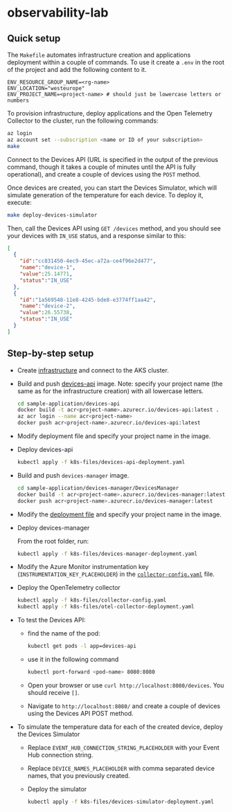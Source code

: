 # observability-lab

## Quick setup

The `Makefile` automates infrastructure creation and applications deployment within a couple of commands.
To use it create a `.env` in the root of the project and add the following content to it.

```text
ENV_RESOURCE_GROUP_NAME=<rg-name>
ENV_LOCATION="westeurope"
ENV_PROJECT_NAME=<project-name> # should just be lowercase letters or numbers
```

To provision infrastructure, deploy applications and the Open Telemetry Collector to the cluster, run the following commands:

```bash
az login
az account set --subscription <name or ID of your subscription>
make
```

Connect to the Devices API (URL is specified in the output of the previous command, though it takes a couple of minutes until the API is fully operational), and create a couple of devices using the `POST` method.

Once devices are created, you can start the Devices Simulator, which will simulate generation of the temperature for each device.
To deploy it, execute:

```bash
make deploy-devices-simulator
```

Then, call the Devices API using `GET /devices` method, and you should see your devices with `IN_USE` status, and a response similar to this:

```json
[
  {
    "id":"cc831450-4ec9-45ec-a72a-ce4f96e2d477",
    "name":"device-1",
    "value":25.14771,
    "status":"IN_USE"
  },
  {
    "id":"1a569548-11e8-4245-bde8-e3774ff1aa42",
    "name":"device-2",
    "value":26.55738,
    "status":"IN_USE"
  }
]
```

## Step-by-step setup

* Create [infrastructure](./infrastructure/README.md) and connect to the AKS cluster.
* Build and push [devices-api](./sample-application/devices-api/README.md) image.
  Note: specify your project name (the same as for the infrastructure creation) with all lowercase letters.

  ```bash
  cd sample-application/devices-api
  docker build -t acr<project-name>.azurecr.io/devices-api:latest .
  az acr login --name acr<project-name>
  docker push acr<project-name>.azurecr.io/devices-api:latest
  ```

* Modify deployment file and specify your project name in the image.
* Deploy devices-api

  ```bash
  kubectl apply -f k8s-files/devices-api-deployment.yaml
  ```

* Build and push `devices-manager` image.

  ```bash
  cd sample-application/devices-manager/DevicesManager
  docker build -t acr<project-name>.azurecr.io/devices-manager:latest .
  docker push acr<project-name>.azurecr.io/devices-manager:latest
  ```

* Modify the [deployment file](./k8s-files/devices-manager-deployment.yaml) and specify your project name in the image.
* Deploy devices-manager

  From the root folder, run:
  
  ```bash
  kubectl apply -f k8s-files/devices-manager-deployment.yaml
  ```

* Modify the Azure Monitor instrumentation key (`INSTRUMENTATION_KEY_PLACEHOLDER`) in the [`collector-config.yaml`](./k8s-files/collector-config.yaml) file.
* Deploy the OpenTelemetry collector

    ```bash
    kubectl apply -f k8s-files/collector-config.yaml
    kubectl apply -f k8s-files/otel-collector-deployment.yaml
    ```

* To test the Devices API:
  * find the name of the pod:

    ```bash
    kubectl get pods -l app=devices-api
    ```

  * use it in the following command

    ```bash
    kubectl port-forward <pod-name> 8080:8080
    ```

  * Open your browser or use `curl http://localhost:8080/devices`. You should receive `[]`.
  * Navigate to `http://localhost:8080/` and create a couple of devices using the Devices API POST method.
* To simulate the temperature data for each of the created device, deploy the Devices Simulator
  * Replace `EVENT_HUB_CONNECTION_STRING_PLACEHOLDER` with your Event Hub connection string.
  * Replace `DEVICE_NAMES_PLACEHOLDER` with comma separated device names, that you previously created.
  * Deploy the simulator

    ```bash
    kubectl apply -f k8s-files/devices-simulator-deployment.yaml
    ```
